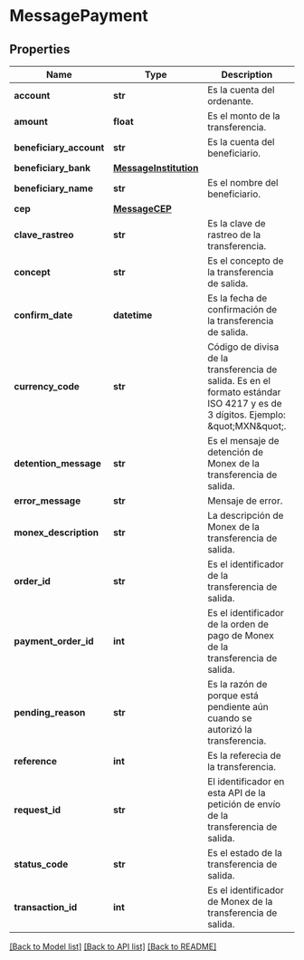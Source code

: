 # MessagePayment

## Properties
Name | Type | Description | Notes
------------ | ------------- | ------------- | -------------
**account** | **str** | Es la cuenta del ordenante. | [optional] 
**amount** | **float** | Es el monto de la transferencia. | [optional] 
**beneficiary_account** | **str** | Es la cuenta del beneficiario. | [optional] 
**beneficiary_bank** | [**MessageInstitution**](MessageInstitution.md) |  | [optional] 
**beneficiary_name** | **str** | Es el nombre del beneficiario. | [optional] 
**cep** | [**MessageCEP**](MessageCEP.md) |  | [optional] 
**clave_rastreo** | **str** | Es la clave de rastreo de la transferencia. | [optional] 
**concept** | **str** | Es el concepto de la transferencia de salida. | [optional] 
**confirm_date** | **datetime** | Es la fecha de confirmación de la transferencia de salida. | [optional] 
**currency_code** | **str** | Código de divisa de la transferencia de salida. Es en el formato estándar ISO 4217 y es de 3 dígitos. Ejemplo: \&quot;MXN\&quot;. | [optional] 
**detention_message** | **str** | Es el mensaje de detención de Monex de la transferencia de salida. | [optional] 
**error_message** | **str** | Mensaje de error. | [optional] 
**monex_description** | **str** | La descripción de Monex de la transferencia de salida. | [optional] 
**order_id** | **str** | Es el identificador de la transferencia de salida. | [optional] 
**payment_order_id** | **int** | Es el identificador de la orden de pago de Monex de la transferencia de salida. | [optional] 
**pending_reason** | **str** | Es la razón de porque está pendiente aún cuando se autorizó la transferencia. | [optional] 
**reference** | **int** | Es la referecia de la transferencia. | [optional] 
**request_id** | **str** | El identificador en esta API de la petición de envío de la transferencia de salida. | [optional] 
**status_code** | **str** | Es el estado de la transferencia de salida. | [optional] 
**transaction_id** | **int** | Es el identificador de Monex de la transferencia de salida. | [optional] 

[[Back to Model list]](../README.md#documentation-for-models) [[Back to API list]](../README.md#documentation-for-api-endpoints) [[Back to README]](../README.md)

